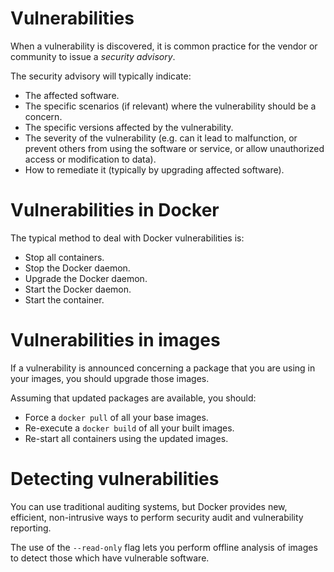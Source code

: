 <!SLIDE>
# Vulnerabilities

When a vulnerability is discovered, it is common practice for
the vendor or community to issue a *security advisory*.

The security advisory will typically indicate:

* The affected software.
* The specific scenarios (if relevant) where the vulnerability
  should be a concern.
* The specific versions affected by the vulnerability.
* The severity of the vulnerability (e.g. can it lead to malfunction,
  or prevent others from using the software or service, or allow
  unauthorized access or modification to data).
* How to remediate it (typically by upgrading affected software).

<!SLIDE>
# Vulnerabilities in Docker

The typical method to deal with Docker vulnerabilities is:

* Stop all containers.
* Stop the Docker daemon.
* Upgrade the Docker daemon.
* Start the Docker daemon.
* Start the container.

<!SLIDE>
# Vulnerabilities in images

If a vulnerability is announced concerning a package that you
are using in your images, you should upgrade those images.

Assuming that updated packages are available, you should:

* Force a `docker pull` of all your base images.
* Re-execute a `docker build` of all your built images.
* Re-start all containers using the updated images.

<!SLIDE>
# Detecting vulnerabilities

You can use traditional auditing systems, but Docker provides
new, efficient, non-intrusive ways to perform security audit
and vulnerability reporting.

The use of the `--read-only` flag lets you perform offline
analysis of images to detect those which have vulnerable software.
